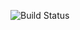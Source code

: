 ![Build Status](https://codeship.com/projects/3e7f4120-6c73-0134-a82f-52d1e2a13268/status?branch=master)
